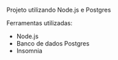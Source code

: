 Projeto utilizando Node.js e Postgres

Ferramentas utilizadas:
  - Node.js
  - Banco de dados Postgres
  - Insomnia

